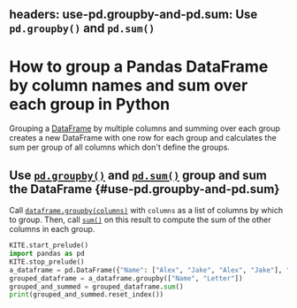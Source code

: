 headers:
    use-pd.groupby-and-pd.sum: Use `pd.groupby()` and `pd.sum()`
---
# How to group a Pandas DataFrame by column names and sum over each group in Python
Grouping a [DataFrame](kite-sym:pandas.core.frame.DataFrame) by multiple columns and summing over each group creates a new DataFrame with one row for each group and calculates the sum per group of all columns which don't define the groups.

## Use [`pd.groupby()`](kite-sym:pandas.core.frame.DataFrame.groupby) and [`pd.sum()`](kite-sym:pandas.core.frame.DataFrame.sum) group and sum the DataFrame  {#use-pd.groupby-and-pd.sum}

Call [`dataframe.groupby(columns)`](kite-sym:pandas.core.frame.DataFrame.groupby) with `columns` as a list of columns by which to group. Then, call [`sum()`](kite-sym:pandas.core.frame.DataFrame.sum) on this result to compute the sum of the other columns in each group.
```python
KITE.start_prelude()
import pandas as pd
KITE.stop_prelude()
a_dataframe = pd.DataFrame({"Name": ["Alex", "Jake", "Alex", "Jake"], "Age": [10, 5, 10, 5], "Letter": ["a", "b", "a", "c"]})
grouped_dataframe = a_dataframe.groupby(["Name", "Letter"])
grouped_and_summed = grouped_dataframe.sum()
print(grouped_and_summed.reset_index())
```
